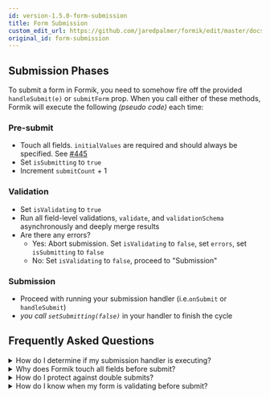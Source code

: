 ```yaml
---
id: version-1.5.0-form-submission
title: Form Submission
custom_edit_url: https://github.com/jaredpalmer/formik/edit/master/docs/guides/form-submission.md
original_id: form-submission
---
```


## Submission Phases

To submit a form in Formik, you need to somehow fire off the provided `handleSubmit(e)` or `submitForm` prop. When you call either of these methods, Formik will execute the following _(pseudo code)_ each time:

### Pre-submit

* Touch all fields. `initialValues` are required and should always be specified. See [#445](https://github.com/jaredpalmer/formik/issues/445#issuecomment-366952762)
* Set `isSubmitting` to `true`
* Increment `submitCount` + 1

### Validation

* Set `isValidating` to `true`
* Run all field-level validations, `validate`, and `validationSchema` asynchronously and deeply merge results
* Are there any errors?
  * Yes: Abort submission. Set `isValidating` to `false`, set `errors`, set `isSubmitting` to `false`
  * No: Set `isValidating` to `false`, proceed to "Submission"

### Submission

* Proceed with running your submission handler (i.e.`onSubmit` or `handleSubmit`)
* _you call `setSubmitting(false)`_ in your handler to finish the cycle

## Frequently Asked Questions

<details>
<summary>How do I determine if my submission handler is executing?</summary>

If `isValidating` is `false` and `isSubmitting` is `true`.

</details>

<details>
<summary>Why does Formik touch all fields before submit?</summary>

It is common practice to only show an input's errors in the UI if it has been visited (a.k.a "touched"). Before submitting a form, Formik touches all fields so that all errors that may have been hidden will now be visible.

</details>

<details>
<summary>How do I protect against double submits?</summary>

Disable whatever is triggering submission if `isSubmitting` is `true`.

</details>

<details>
<summary>How do I know when my form is validating before submit?</summary>

If `isValidating` is `true` and `isSubmitting` is `true`.

</details>
